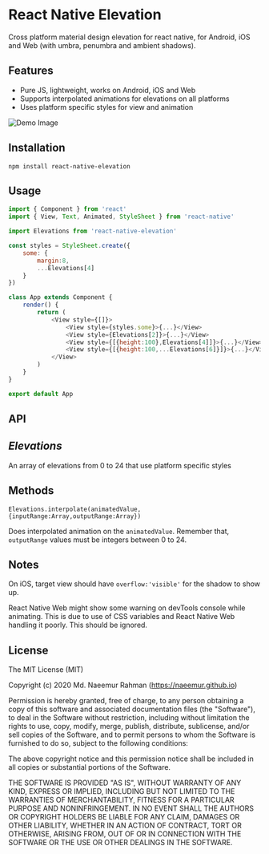 # React Native Elevation

Cross platform material design elevation for react native, for Android, iOS and Web (with umbra, penumbra and ambient shadows).

## Features
- Pure JS, lightweight, works on Android, iOS and Web
- Supports interpolated animations for elevations on all platforms
- Uses platform specific styles for view and animation

![Demo Image](https://naeemur.github.io/asset-bucket/rn-elevation.gif)

## Installation

```
npm install react-native-elevation
```

## Usage

```js
import { Component } from 'react'
import { View, Text, Animated, StyleSheet } from 'react-native'

import Elevations from 'react-native-elevation'

const styles = StyleSheet.create({
	some: {
		margin:8,
		...Elevations[4]
	}
})

class App extends Component {
	render() {
		return (
			<View style={[]}>
				<View style={styles.some}>{...}</View>
				<View style={Elevations[2]}>{...}</View>
				<View style={[{height:100},Elevations[4]]}>{...}</View>
				<View style={[{height:100,...Elevations[6]}]}>{...}</View>
			</View>
		)
	}
}

export default App
```

## API

## ***Elevations***

An array of elevations from 0 to 24 that use platform specific styles

## Methods
```Elevations.interpolate(animatedValue, {inputRange:Array,outputRange:Array})```

Does interpolated animation on the `animatedValue`. Remember that, `outputRange` values must be integers between 0 to 24.

## Notes
On iOS, target view should have `overflow:'visible'` for the shadow to show up.

React Native Web might show some warning on devTools console while animating. This is due to use of CSS variables and React Native Web handling it poorly. This should be ignored.

## License
The MIT License (MIT)

Copyright (c) 2020 Md. Naeemur Rahman (https://naeemur.github.io)

Permission is hereby granted, free of charge, to any person obtaining a copy
of this software and associated documentation files (the "Software"), to deal
in the Software without restriction, including without limitation the rights
to use, copy, modify, merge, publish, distribute, sublicense, and/or sell
copies of the Software, and to permit persons to whom the Software is
furnished to do so, subject to the following conditions:

The above copyright notice and this permission notice shall be included in
all copies or substantial portions of the Software.

THE SOFTWARE IS PROVIDED "AS IS", WITHOUT WARRANTY OF ANY KIND, EXPRESS OR
IMPLIED, INCLUDING BUT NOT LIMITED TO THE WARRANTIES OF MERCHANTABILITY,
FITNESS FOR A PARTICULAR PURPOSE AND NONINFRINGEMENT. IN NO EVENT SHALL THE
AUTHORS OR COPYRIGHT HOLDERS BE LIABLE FOR ANY CLAIM, DAMAGES OR OTHER
LIABILITY, WHETHER IN AN ACTION OF CONTRACT, TORT OR OTHERWISE, ARISING FROM,
OUT OF OR IN CONNECTION WITH THE SOFTWARE OR THE USE OR OTHER DEALINGS IN
THE SOFTWARE.
